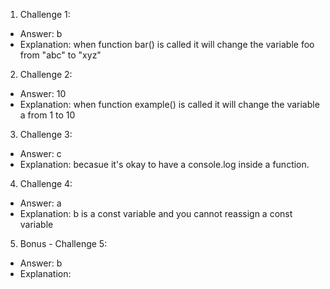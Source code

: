 1. Challenge 1:
  - Answer: b
  - Explanation: when function bar() is called it will change the variable foo from "abc" to "xyz"


2. Challenge 2:
  - Answer: 10
  - Explanation:  when function example() is called it will change the variable a from 1 to 10


3. Challenge 3:
  - Answer: c
  - Explanation: becasue it's okay to have a console.log inside a function. 


4. Challenge 4:
  - Answer: a
  - Explanation: b is a const variable and you cannot reassign a const variable


5. Bonus - Challenge 5:
  - Answer: b
  - Explanation:
